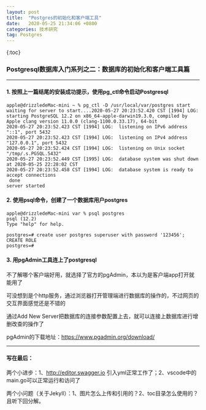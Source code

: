 ```yaml
---
layout: post
title:  "Postgres的初始化和客户端工具"
date:   2020-05-25 21:34:06 +0800
categories: 技术研究
tag: Postgres
---
```


{:toc}

### Postgresql数据库入门系列之二：数据库的初始化和客户端工具篇
---

#### 1. 按照上一篇结尾的安装成功提示，使用pg_ctl命令启动Postgresql

```shell
apple@drizzledeMac-mini ~ % pg_ctl -D /usr/local/var/postgres start
waiting for server to start....2020-05-27 20:23:52.420 CST [1994] LOG:  starting PostgreSQL 12.2 on x86_64-apple-darwin19.3.0, compiled by Apple clang version 11.0.0 (clang-1100.0.33.17), 64-bit
2020-05-27 20:23:52.423 CST [1994] LOG:  listening on IPv6 address "::1", port 5432
2020-05-27 20:23:52.423 CST [1994] LOG:  listening on IPv4 address "127.0.0.1", port 5432
2020-05-27 20:23:52.424 CST [1994] LOG:  listening on Unix socket "/tmp/.s.PGSQL.5432"
2020-05-27 20:23:52.449 CST [1995] LOG:  database system was shut down at 2020-05-25 22:28:02 CST
2020-05-27 20:23:52.458 CST [1994] LOG:  database system is ready to accept connections
 done
server started
```

#### 2. 使用psql命令，创建了一个数据库用户postgres

```shell
apple@drizzledeMac-mini var % psql postgres
psql (12.2)
Type "help" for help.

postgres=# create user postgres superuser with password '123456';
CREATE ROLE
postgres=#
```
#### 3. 用pgAdmin工具连上了postgresql

不了解哪个客户端好用，就选择了官方的pgAdmin，本以为是客户端app打开就能用了

可没想到是个http服务，通过浏览器打开管理端进行数据库的操作的，不过网页的交互界面感觉还是不错的

通过Add New Server把数据库的连接参数配置上去，就可以连接上数据库进行增删改查的操作了

pgAdmin的下载地址：<https://www.pgadmin.org/download/>

---
#### 写在最后：

两个小进步：1、<http://editor.swagger.io> 引入yml正常工作了；2、vscode中的main.go可以正常运行和访问了

两个小问题（关于Jekyll）：1、图片怎么上传和引用的？2、toc目录怎么使用的？且听下回分解。
